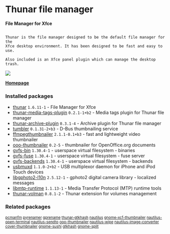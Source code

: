 # Thunar file manager

__File Manager for Xfce__

```

Thunar is the file manager designed to be the default file manager for the
Xfce desktop environment. It has been designed to be fast and easy to use.

Also included is an Xfce panel plugin which can manage the desktop trash.

```

[![](https://screenshots.debian.net/thumbnail-with-version/thunar/9001)](https://screenshots.debian.net/screenshot-with-version/thunar/9001)



**[Homepage](http://thunar.xfce.org)**

### Installed packages

* [thunar](https://packages.debian.org/stretch/thunar) `1.6.11-1` - File Manager for Xfce
* [thunar-media-tags-plugin](https://packages.debian.org/stretch/thunar-media-tags-plugin) `0.2.1-1+b2` - Media tags plugin for Thunar file manager
* [thunar-archive-plugin](https://packages.debian.org/stretch/thunar-archive-plugin) `0.3.1-4` - Archive plugin for Thunar file manager
* [tumbler](https://packages.debian.org/stretch/tumbler) `0.1.31-2+b3` - D-Bus thumbnailing service
* [ffmpegthumbnailer](https://packages.debian.org/stretch/ffmpegthumbnailer) `2.1.1-0.1+b3` - fast and lightweight video thumbnailer
* [ooo-thumbnailer](https://packages.debian.org/stretch/ooo-thumbnailer) `0.2-5` - thumbnailer for OpenOffice.org documents
* [gvfs-bin](https://packages.debian.org/stretch/gvfs-bin) `1.30.4-1` - userspace virtual filesystem - binaries
* [gvfs-fuse](https://packages.debian.org/stretch/gvfs-fuse) `1.30.4-1` - userspace virtual filesystem - fuse server
* [gvfs-backends](https://packages.debian.org/stretch/gvfs-backends) `1.30.4-1` - userspace virtual filesystem - backends
* [usbmuxd](https://packages.debian.org/stretch/usbmuxd) `1.1.0-2+b2` - USB multiplexor daemon for iPhone and iPod Touch devices
* [libgphoto2-l10n](https://packages.debian.org/stretch/libgphoto2-l10n) `2.5.12-1` - gphoto2 digital camera library - localized messages
* [libmtp-runtime](https://packages.debian.org/stretch/libmtp-runtime) `1.1.13-1` - Media Transfer Protocol (MTP) runtime tools
* [thunar-volman](https://packages.debian.org/stretch/thunar-volman) `0.8.1-2` - Thunar extension for volumes management

### Related packages

<sub> [pcmanfm](https://packages.debian.org/stretch/pcmanfm) [pyrenamer](https://packages.debian.org/stretch/pyrenamer) [gprename](https://packages.debian.org/stretch/gprename) [thunar-gtkhash](https://packages.debian.org/stretch/thunar-gtkhash) [nautilus](https://packages.debian.org/stretch/nautilus) [gnome-xcf-thumbnailer](https://packages.debian.org/stretch/gnome-xcf-thumbnailer) [nautilus-open-terminal](https://packages.debian.org/stretch/nautilus-open-terminal) [nautilus-sendto](https://packages.debian.org/stretch/nautilus-sendto) [ooo-thumbnailer](https://packages.debian.org/stretch/ooo-thumbnailer) [nautilus-wipe](https://packages.debian.org/stretch/nautilus-wipe) [nautilus-image-converter](https://packages.debian.org/stretch/nautilus-image-converter) [cover-thumbnailer](https://packages.debian.org/stretch/cover-thumbnailer) [gnome-sushi](https://packages.debian.org/stretch/gnome-sushi) [gtkhash](https://packages.debian.org/stretch/gtkhash) [gnome-split](https://packages.debian.org/stretch/gnome-split)  </sub>
